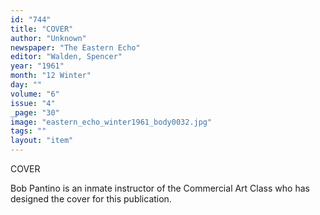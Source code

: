 ```yaml
---
id: "744"
title: "COVER"
author: "Unknown"
newspaper: "The Eastern Echo"
editor: "Walden, Spencer"
year: "1961"
month: "12 Winter"
day: ""
volume: "6"
issue: "4"
_page: "30"
image: "eastern_echo_winter1961_body0032.jpg"
tags: ""
layout: "item"
---
```

COVER

Bob Pantino is an inmate instructor
of the Commercial Art Class who has
designed the cover for this publication.
